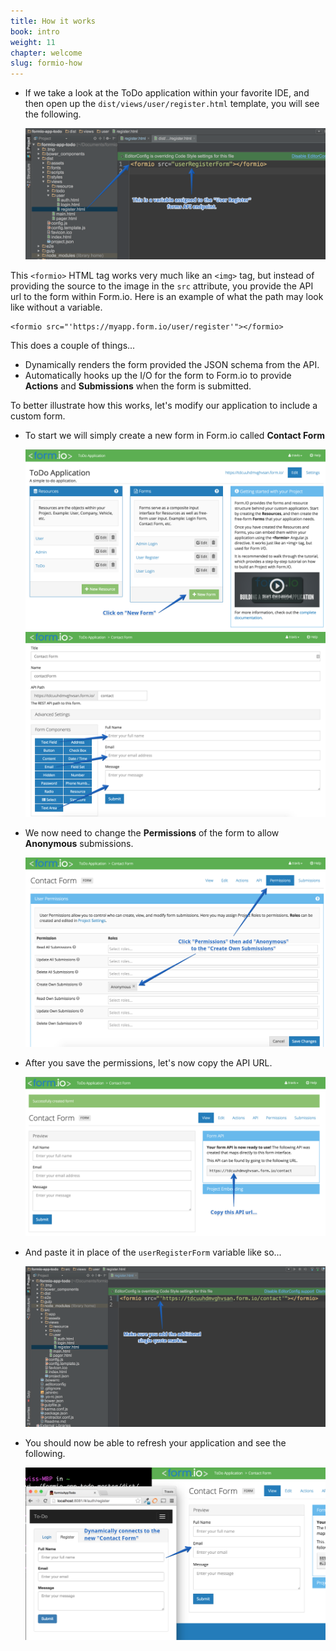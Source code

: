 ```yaml
---
title: How it works
book: intro
weight: 11
chapter: welcome
slug: formio-how
---
```

  - If we take a look at the ToDo application within your favorite IDE, and then open up the ```dist/views/user/register.html``` template, you will see the following.

    ![](/assets/img/intro/formio-app-edit.png)

This ```<formio>``` HTML tag works very much like an ```<img>``` tag, but instead of providing the source to the image in the ```src``` attribute, you provide the API url to the form within Form.io. Here is an example of what the path may look like without a variable.

    <formio src="'https://myapp.form.io/user/register'"></formio>

This does a couple of things...

  - Dynamically renders the form provided the JSON schema from the API.
  - Automatically hooks up the I/O for the form to Form.io to provide **Actions** and **Submissions** when the form is submitted.

To better illustrate how this works, let's modify our application to include a custom form.

  - To start we will simply create a new form in Form.io called **Contact Form**

    ![](/assets/img/intro/formio-new-form.png)
    ![](/assets/img/intro/formio-contact-form.png)

  - We now need to change the **Permissions** of the form to allow **Anonymous** submissions.

    ![](/assets/img/intro/contact-perms.png)

  - After you save the permissions, let's now copy the API URL.

    ![](/assets/img/intro/formio-copy-url.png)

  - And paste it in place of the ```userRegisterForm``` variable like so...

    ![](/assets/img/intro/formio-embed-contact.png)

  - You should now be able to refresh your application and see the following.

    ![](/assets/img/intro/embed-contact.png)